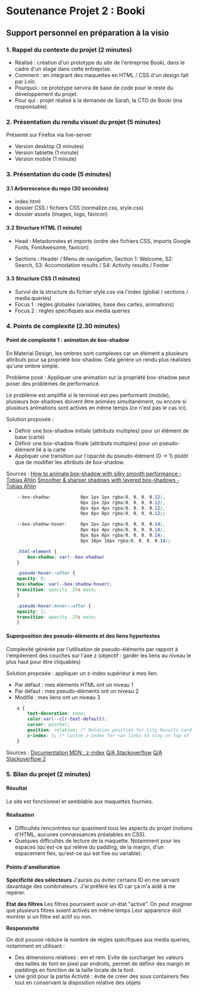 # Soutenance Projet 2 : Booki

## Support personnel en préparation à la visio 

### 1. Rappel du contexte du projet  (2 minutes)

- Réalisé : création d'un prototype du site de l'entreprise Booki, dans le cadre d'un stage dans cette entreprise.
- Comment : en intégrant des maquettes en HTML / CSS d'un design fait par Loïc.
- Pourquoi : ce prototype servira de base de code pour le reste du développement du projet.
- Pour qui : projet réalisé à la demande de Sarah, la CTO de Booki (ma responsable).

### 2. Présentation du rendu visuel du projet (5 minutes)

Présenté sur Firefox via live-server

- Version desktop (3 minutes)
- Version tablette (1 minute)
- Version mobile (1 minute)

### 3. Présentation du code (5 minutes)

#### 3.1 Arborescence du repo (30 secondes)

- index.html
- dossier CSS / fichiers CSS (normalize.css, style.css)
- dossier assets (images, logo, favicon)

#### 3.2 Structure HTML (1 minute)

- Head : Metadonnées et imports (ordre des fichiers CSS, imports Google Fonts, FontAwesome, favicon)

- Sections : Header / Menu de navigation, Section 1: Welcome, S2: Search, S3: Accomodation results / S4: Activity results / Footer

#### 3.3 Structure CSS (1 minutes)

- Survol de la structure du fichier style.css via l'index (global / sections / media queries)
- Focus 1 : règles globales (variables, base des cartes, animations)
- Focus 2 : règles spécifiques aux media queries

### 4. Points de complexité (2.30 minutes)

#### Point de complexité 1 : animation de box-shadow

En Material Design, les ombres sont complexes car un élément a plusieurs attributs pour sa propriété box-shadow. 
Cela génère un rendu plus réalistes qu'une ombre simple.

Problème posé :
Appliquer une animation sur la propriété box-shadow peut poser des problèmes de performance.

Le problème est amplifié si le terminal est peu performant (mobile), plusieurs box-shadows doivent être animées simultanément, ou encore si plusieurs animations sont actives en même temps (ce n'est pas le cas ici).

Solution proposée :

- Définir une box-shadow initiale (attributs multiples) pour un élément de base (carte)
- Définir une box-shadow finale (attributs multiples) pour un pseudo-élément lié à la carte
- Appliquer une transition sur l'opacité du pseudo-élément (0 -> 1) plutôt que de modifier les attributs de box-shadow.

Sources :
[How to animate box-shadow with silky smooth performance - Tobias Ahlin](https://tobiasahlin.com/blog/layered-smooth-box-shadows/)
[Smoother & sharper shadows with layered box-shadows - Tobias Ahlin](https://tobiasahlin.com/blog/how-to-animate-box-shadow/)

```css
    --box-shadow:           0px 1px 1px rgba(0, 0, 0, 0.12),
                            0px 2px 2px rgba(0, 0, 0, 0.12),
                            0px 4px 4px rgba(0, 0, 0, 0.12),
                            0px 8px 8px rgba(0, 0, 0, 0.12);    

    --box-shadow-hover:     0px 2px 2px rgba(0, 0, 0, 0.14),
                            0px 4px 4px rgba(0, 0, 0, 0.14),
                            0px 8px 8px rgba(0, 0, 0, 0.14),
                            0px 16px 16px rgba(0, 0, 0, 0.14);

    .html-element {
        box-shadow: var(--box-shadow)
    }

    .pseudo-hover::after { 
    opacity: 0;
    box-shadow: var(--box-shadow-hover);
    transition: opacity .25s ease;
    }

    .pseudo-hover:hover::after {
    opacity: 1;
    transition: opacity .25s ease;
    } 
```

#### Superposition des pseudo-éléments et des liens hypertextes

Complexité générée par l'utilisation de pseudo-éléments par rapport à l'empilement des couches sur l'axe z (objectif : garder les liens au niveau le plus haut pour être cliquables)

Solution proposée : appliquer un z-index supérieur à mes lien.

- Par défaut : mes éléments HTML ont un niveau 1
- Par défaut : mes pseudo-éléments ont un niveau 2
- Modifié : mes liens ont un niveau 3

```css
    a {
        text-decoration: none;
        color:var(--clr-text-default);
        cursor: pointer;
        position: relative; /* Relation position for City Results card links */
        z-index: 3; /* Custom z-index for <a> links to stay on top of .pseudo-hover::after layer */
    }
```

Sources :
[Documentation MDN : z-index](https://developer.mozilla.org/fr/docs/Web/CSS/z-index)
[Q/A Stackoverflow](https://stackoverflow.com/questions/3032856/is-it-possible-to-set-the-stacking-order-of-pseudo-elements-below-their-parent-e)
[Q/A Stackoverflow 2](https://stackoverflow.com/questions/2503705/how-to-get-a-child-element-to-show-behind-lower-z-index-than-its-parent)

### 5. Bilan du projet (2 minutes)

#### Résultat

Le site est fonctionnel et semblable aux maquettes fournies.

#### Réalisation

- Difficultés rencontrées sur quasiment tous les aspects du projet (notions d'HTML, aucunes connaissances préalables en CSS).
- Quelques difficultés de lecture de la maquette. Notamment pour les espaces (qu'est-ce qui relève du padding, de la margin, d'un espacement flex, qu'est-ce qui est fixe ou variable).

#### Points d'amélioration

**Spécificité des sélecteurs**
J'aurais pu éviter certains ID en me servant davantage des combinateurs. J'ai préféré les ID car ça m'a aidé à me repérer.

**Etat des filtres**
Les filtres pourraient avoir un état "activé".
On peut imaginer que plusieurs filtres soient activés en même temps
Leur apparence doit montrer si un filtre est actif ou non.

**Responsivité**

On doit pouvoir réduire le nombre de règles spécifiques aux media queries, notamment en utilisant :

- Des dimensions relatives : em et rem. Evite de surcharger les valeurs des tailles de font en pixel par endroits, permet de définir des margin et paddings en fonction de la taille locale de la font.
- Une grid pour la partie Activité : évite de créer des sous containers flex tout en conservant la disposition relative des objets
